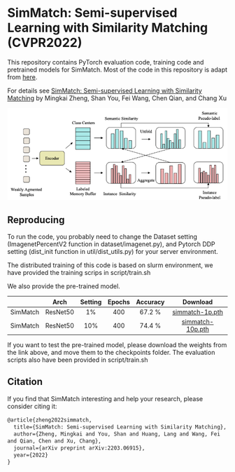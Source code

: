 # SimMatch: Semi-supervised Learning with Similarity Matching (CVPR2022)

This repository contains PyTorch evaluation code, training code and pretrained models for SimMatch. Most of the code in this repository is adapt from [here](https://github.com/amazon-research/exponential-moving-average-normalization).

For details see [SimMatch: Semi-supervised Learning with Similarity Matching](https://arxiv.org/abs/2203.06915) by Mingkai Zheng, Shan You, Fei Wang, Chen Qian, and Chang Xu

![SimMatch](img/framework.png)

## Reproducing
To run the code, you probably need to change the Dataset setting (ImagenetPercentV2 function in dataset/imagenet.py), and Pytorch DDP setting (dist_init function in util/dist_utils.py) for your server environment.

The distributed training of this code is based on slurm environment, we have provided the training scrips in script/train.sh

We also provide the pre-trained model. 

|          |Arch | Setting | Epochs  | Accuracy | Download  |
|----------|:----:|:---:|:---:|:---:|:---:|
|  SimMatch | ResNet50 | 1% | 400  | 67.2 % | [simmatch-1p.pth](https://drive.google.com/file/d/1N-i7QwAyUuc862jm_nZLCKJL2cJCvbbD/view?usp=sharing) |
|  SimMatch | ResNet50 | 10% | 400  | 74.4 % | [simmatch-10p.pth](https://drive.google.com/file/d/1Eeeqxixr9JtbrUmFDgRcf-tCWbPGnt2o/view?usp=sharing) |

If you want to test the pre-trained model, please download the weights from the link above, and move them to the checkpoints folder. The evaluation scripts also have been provided in script/train.sh


## Citation
If you find that SimMatch interesting and help your research, please consider citing it:
```
@article{zheng2022simmatch,
  title={SimMatch: Semi-supervised Learning with Similarity Matching},
  author={Zheng, Mingkai and You, Shan and Huang, Lang and Wang, Fei and Qian, Chen and Xu, Chang},
  journal={arXiv preprint arXiv:2203.06915},
  year={2022}
}
```
